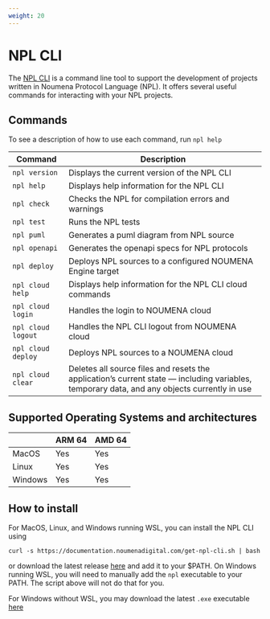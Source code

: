 ```yaml
---
weight: 20
---
```


# NPL CLI

The [NPL CLI](https://github.com/NoumenaDigital/npl-cli) is a command line tool to support the development of projects
written in Noumena Protocol Language (NPL). It offers several useful commands for interacting with your NPL projects.

## Commands

To see a description of how to use each command, run `npl help`

| Command            | Description                                                                                                                                 |
| ------------------ | ------------------------------------------------------------------------------------------------------------------------------------------- |
| `npl version`      | Displays the current version of the NPL CLI                                                                                                 |
| `npl help`         | Displays help information for the NPL CLI                                                                                                   |
| `npl check`        | Checks the NPL for compilation errors and warnings                                                                                          |
| `npl test`         | Runs the NPL tests                                                                                                                          |
| `npl puml`         | Generates a puml diagram from NPL source                                                                                                    |
| `npl openapi`      | Generates the openapi specs for NPL protocols                                                                                               |
| `npl deploy`       | Deploys NPL sources to a configured NOUMENA Engine target                                                                                   |
| `npl cloud help`   | Displays help information for the NPL CLI cloud commands                                                                                    |
| `npl cloud login`  | Handles the login to NOUMENA cloud                                                                                                          |
| `npl cloud logout` | Handles the NPL CLI logout from NOUMENA cloud                                                                                               |
| `npl cloud deploy` | Deploys NPL sources to a NOUMENA cloud                                                                                                      |
| `npl cloud clear`  | Deletes all source files and resets the application’s current state — including variables, temporary data, and any objects currently in use |

## Supported Operating Systems and architectures

|         | ARM 64 | AMD 64 |
| ------- | ------ | ------ |
| MacOS   | Yes    | Yes    |
| Linux   | Yes    | Yes    |
| Windows | Yes    | Yes    |

## How to install

For MacOS, Linux, and Windows running WSL, you can install the NPL CLI using

```shell
curl -s https://documentation.noumenadigital.com/get-npl-cli.sh | bash
```

or download the latest release [here](https://github.com/NoumenaDigital/npl-cli/releases) and add it to your $PATH. On Windows running WSL, you will need to manually add the `npl` executable to your PATH. The script above will not do that for you.

For Windows without WSL, you may download the latest `.exe` executable [here](https://github.com/NoumenaDigital/npl-cli/releases)
